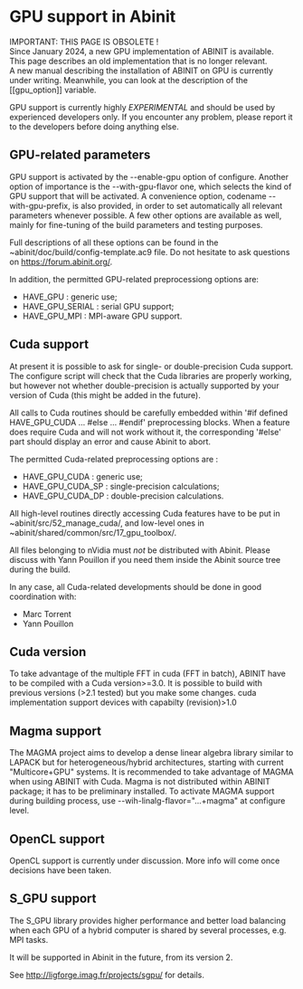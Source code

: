 # GPU support in Abinit

  IMPORTANT: THIS PAGE IS OBSOLETE !  
  Since  January 2024, a new GPU implementation of ABINIT is available.  
  This page describes an old implementation that is no longer relevant.   
  A new manual describing the installation of ABINIT on GPU is currently
  under writing. Meanwhile, you can look at the description of the [[gpu_option]] variable.
  
  GPU support is currently highly *EXPERIMENTAL* and should
  be used by experienced developers only. If you encounter
  any problem, please report it to the developers before doing
  anything else.

## GPU-related parameters

GPU support is activated by the --enable-gpu option of configure.
Another option of importance is the --with-gpu-flavor one, which selects
the kind of GPU support that will be activated. A convenience option,
codename --with-gpu-prefix, is also provided, in order to set
automatically all relevant parameters whenever possible. A few other
options are available as well, mainly for fine-tuning of the build
parameters and testing purposes.

Full descriptions of all these options can be found in the
~abinit/doc/build/config-template.ac9 file. Do not hesitate to ask
questions on https://forum.abinit.org/.

In addition, the permitted GPU-related preprocessiong options are:

  * HAVE_GPU        : generic use;
  * HAVE_GPU_SERIAL : serial GPU support;
  * HAVE_GPU_MPI    : MPI-aware GPU support.


## Cuda support

At present it is possible to ask for single- or double-precision Cuda
support. The configure script will check that the Cuda libraries are
properly working, but however not whether double-precision is actually
supported by your version of Cuda (this might be added in the future).

All calls to Cuda routines should be carefully embedded within
'#if defined HAVE_GPU_CUDA ... #else ... #endif' preprocessing blocks.
When a feature does require Cuda and will not work without it, the
corresponding '#else' part should display an error and cause Abinit to
abort.

The permitted Cuda-related preprocessing options are :

  * HAVE_GPU_CUDA    : generic use;
  * HAVE_GPU_CUDA_SP : single-precision calculations;
  * HAVE_GPU_CUDA_DP : double-precision calculations.

All high-level routines directly accessing Cuda features have to be put
in ~abinit/src/52_manage_cuda/, and low-level ones in
~abinit/shared/common/src/17_gpu_toolbox/. 

All files belonging to nVidia must *not* be distributed with Abinit.
Please discuss with Yann Pouillon if you need them inside the Abinit
source tree during the build.

In any case, all Cuda-related developments should be done in good
coordination with:

  * Marc Torrent
  * Yann Pouillon

## Cuda version

To take advantage of the multiple FFT in cuda (FFT in batch), ABINIT
have to be compiled with a Cuda version>=3.0.
It is possible to build with previous versions (>2.1 tested) but you
make some changes. 
cuda implementation support devices with capabilty (revision)>1.0

## Magma support

The MAGMA project aims to develop a dense linear algebra library similar
to LAPACK but for heterogeneous/hybrid architectures, starting
with current "Multicore+GPU" systems.
It is recommended to take advantage of MAGMA when using ABINIT with
Cuda.
Magma is not distributed within ABINIT package; it has to be preliminary
installed. To activate MAGMA support during building process, use
--wih-linalg-flavor="...+magma" at configure level.

## OpenCL support

OpenCL support is currently under discussion. More info will come once
decisions have been taken.


## S_GPU support

The S_GPU library provides higher performance and better load balancing
when each GPU of a hybrid computer is shared by several processes, e.g.
MPI tasks.

It will be supported in Abinit in the future, from its version 2.

See http://ligforge.imag.fr/projects/sgpu/ for details.
